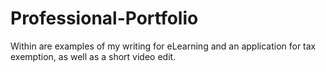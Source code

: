 # Professional-Portfolio

Within are examples of my writing for eLearning and an application for tax exemption, as well as a short video edit.
